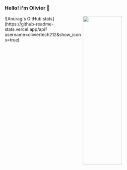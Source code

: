 ###                            Hello! i'm Olivier 👋
                               

<!--
**oliviertech212/oliviertech212** is a ✨ _special_ ✨ repository because its `README.md` (this file) appears on your GitHub profile.

Here are some ideas to get you started:

- 🔭 I’m currently working on ...fvdfbb
- 🌱 I’m currently learning ...
- 👯 I’m looking to collaborate on ...
- 🤔 I’m looking for help with ...
- 💬 Ask me about ...
- 📫 How to reach me: ...
- 😄 Pronouns: ...
- ⚡ Fun fact: ...
-->

<img align="right" width="50%" height="35%" src="https://github-readme-stats.vercel.app/api/top-langs/?username=oliviertech212&layout=compact&hide=python" />
![Anurag's GitHub stats](https://github-readme-stats.vercel.app/api?username=oliviertech212&show_icons=true)

                                                     
